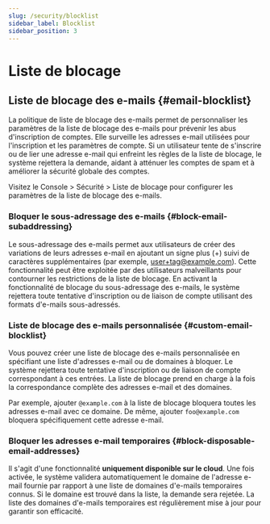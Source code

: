 ```yaml
---
slug: /security/blocklist
sidebar_label: Blocklist
sidebar_position: 3
---
```


# Liste de blocage

## Liste de blocage des e-mails {#email-blocklist}

La politique de liste de blocage des e-mails permet de personnaliser les paramètres de la liste de blocage des e-mails pour prévenir les abus d'inscription de comptes. Elle surveille les adresses e-mail utilisées pour l'inscription et les paramètres de compte. Si un utilisateur tente de s'inscrire ou de lier une adresse e-mail qui enfreint les règles de la liste de blocage, le système rejettera la demande, aidant à atténuer les comptes de spam et à améliorer la sécurité globale des comptes.

Visitez le <CloudLink to="/security/blocklist"> Console > Sécurité > Liste de blocage</CloudLink> pour configurer les paramètres de la liste de blocage des e-mails.

### Bloquer le sous-adressage des e-mails {#block-email-subaddressing}

Le sous-adressage des e-mails permet aux utilisateurs de créer des variations de leurs adresses e-mail en ajoutant un signe plus (+) suivi de caractères supplémentaires (par exemple, user+tag@example.com). Cette fonctionnalité peut être exploitée par des utilisateurs malveillants pour contourner les restrictions de la liste de blocage. En activant la fonctionnalité de blocage du sous-adressage des e-mails, le système rejettera toute tentative d'inscription ou de liaison de compte utilisant des formats d'e-mails sous-adressés.

### Liste de blocage des e-mails personnalisée {#custom-email-blocklist}

Vous pouvez créer une liste de blocage des e-mails personnalisée en spécifiant une liste d'adresses e-mail ou de domaines à bloquer. Le système rejettera toute tentative d'inscription ou de liaison de compte correspondant à ces entrées. La liste de blocage prend en charge à la fois la correspondance complète des adresses e-mail et des domaines.

Par exemple, ajouter `@example.com` à la liste de blocage bloquera toutes les adresses e-mail avec ce domaine. De même, ajouter `foo@example.com` bloquera spécifiquement cette adresse e-mail.

### Bloquer les adresses e-mail temporaires {#block-disposable-email-addresses}

Il s'agit d'une fonctionnalité **uniquement disponible sur le cloud**. Une fois activée, le système validera automatiquement le domaine de l'adresse e-mail fournie par rapport à une liste de domaines d'e-mails temporaires connus. Si le domaine est trouvé dans la liste, la demande sera rejetée. La liste des domaines d'e-mails temporaires est régulièrement mise à jour pour garantir son efficacité.

